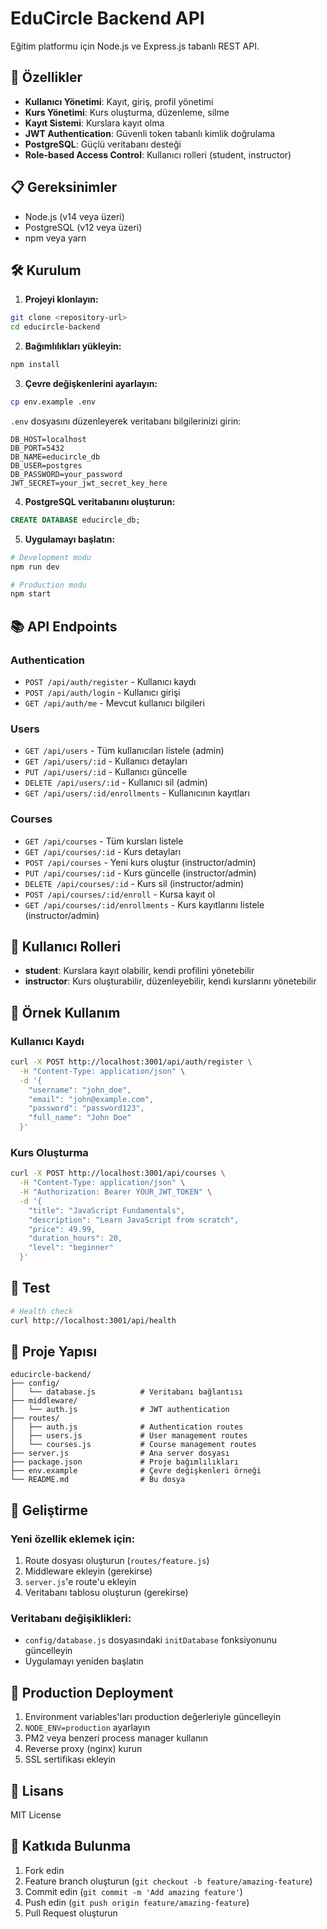# EduCircle Backend API

Eğitim platformu için Node.js ve Express.js tabanlı REST API.

## 🚀 Özellikler

- **Kullanıcı Yönetimi**: Kayıt, giriş, profil yönetimi
- **Kurs Yönetimi**: Kurs oluşturma, düzenleme, silme
- **Kayıt Sistemi**: Kurslara kayıt olma
- **JWT Authentication**: Güvenli token tabanlı kimlik doğrulama
- **PostgreSQL**: Güçlü veritabanı desteği
- **Role-based Access Control**: Kullanıcı rolleri (student, instructor)

## 📋 Gereksinimler

- Node.js (v14 veya üzeri)
- PostgreSQL (v12 veya üzeri)
- npm veya yarn

## 🛠️ Kurulum

1. **Projeyi klonlayın:**
```bash
git clone <repository-url>
cd educircle-backend
```

2. **Bağımlılıkları yükleyin:**
```bash
npm install
```

3. **Çevre değişkenlerini ayarlayın:**
```bash
cp env.example .env
```

`.env` dosyasını düzenleyerek veritabanı bilgilerinizi girin:
```env
DB_HOST=localhost
DB_PORT=5432
DB_NAME=educircle_db
DB_USER=postgres
DB_PASSWORD=your_password
JWT_SECRET=your_jwt_secret_key_here
```

4. **PostgreSQL veritabanını oluşturun:**
```sql
CREATE DATABASE educircle_db;
```

5. **Uygulamayı başlatın:**
```bash
# Development modu
npm run dev

# Production modu
npm start
```

## 📚 API Endpoints

### Authentication
- `POST /api/auth/register` - Kullanıcı kaydı
- `POST /api/auth/login` - Kullanıcı girişi
- `GET /api/auth/me` - Mevcut kullanıcı bilgileri

### Users
- `GET /api/users` - Tüm kullanıcıları listele (admin)
- `GET /api/users/:id` - Kullanıcı detayları
- `PUT /api/users/:id` - Kullanıcı güncelle
- `DELETE /api/users/:id` - Kullanıcı sil (admin)
- `GET /api/users/:id/enrollments` - Kullanıcının kayıtları

### Courses
- `GET /api/courses` - Tüm kursları listele
- `GET /api/courses/:id` - Kurs detayları
- `POST /api/courses` - Yeni kurs oluştur (instructor/admin)
- `PUT /api/courses/:id` - Kurs güncelle (instructor/admin)
- `DELETE /api/courses/:id` - Kurs sil (instructor/admin)
- `POST /api/courses/:id/enroll` - Kursa kayıt ol
- `GET /api/courses/:id/enrollments` - Kurs kayıtlarını listele (instructor/admin)

## 🔐 Kullanıcı Rolleri

- **student**: Kurslara kayıt olabilir, kendi profilini yönetebilir
- **instructor**: Kurs oluşturabilir, düzenleyebilir, kendi kurslarını yönetebilir


## 📝 Örnek Kullanım

### Kullanıcı Kaydı
```bash
curl -X POST http://localhost:3001/api/auth/register \
  -H "Content-Type: application/json" \
  -d '{
    "username": "john_doe",
    "email": "john@example.com",
    "password": "password123",
    "full_name": "John Doe"
  }'
```

### Kurs Oluşturma
```bash
curl -X POST http://localhost:3001/api/courses \
  -H "Content-Type: application/json" \
  -H "Authorization: Bearer YOUR_JWT_TOKEN" \
  -d '{
    "title": "JavaScript Fundamentals",
    "description": "Learn JavaScript from scratch",
    "price": 49.99,
    "duration_hours": 20,
    "level": "beginner"
  }'
```

## 🧪 Test

```bash
# Health check
curl http://localhost:3001/api/health
```

## 📁 Proje Yapısı

```
educircle-backend/
├── config/
│   └── database.js          # Veritabanı bağlantısı
├── middleware/
│   └── auth.js              # JWT authentication
├── routes/
│   ├── auth.js              # Authentication routes
│   ├── users.js             # User management routes
│   └── courses.js           # Course management routes
├── server.js                # Ana server dosyası
├── package.json             # Proje bağımlılıkları
├── env.example              # Çevre değişkenleri örneği
└── README.md                # Bu dosya
```

## 🔧 Geliştirme

### Yeni özellik eklemek için:
1. Route dosyası oluşturun (`routes/feature.js`)
2. Middleware ekleyin (gerekirse)
3. `server.js`'e route'u ekleyin
4. Veritabanı tablosu oluşturun (gerekirse)

### Veritabanı değişiklikleri:
- `config/database.js` dosyasındaki `initDatabase` fonksiyonunu güncelleyin
- Uygulamayı yeniden başlatın

## 🚀 Production Deployment

1. Environment variables'ları production değerleriyle güncelleyin
2. `NODE_ENV=production` ayarlayın
3. PM2 veya benzeri process manager kullanın
4. Reverse proxy (nginx) kurun
5. SSL sertifikası ekleyin

## 📄 Lisans

MIT License

## 🤝 Katkıda Bulunma

1. Fork edin
2. Feature branch oluşturun (`git checkout -b feature/amazing-feature`)
3. Commit edin (`git commit -m 'Add amazing feature'`)
4. Push edin (`git push origin feature/amazing-feature`)
5. Pull Request oluşturun 
